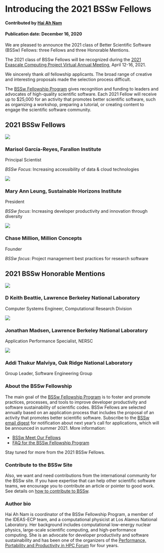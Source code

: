 # Introducing the 2021 BSSw Fellows

#### Contributed by [Hai Ah Nam](https://github.com/hnamLANL "Hai Ah Nam GitHub Profile")

#### Publication date: December 16, 2020

We are pleased to announce the 2021 class of Better Scientific Software (BSSw) Fellows: three Fellows and three Honorable Mentions.

The 2021 class of BSSw Fellows will be recognized during the [2021 Exascale Computing Project Virtual Annual Meeting](https://www.ecpannualmeeting.com), April 12-16, 2021.  

We sincerely thank _all_ fellowship applicants. The broad range of creative and interesting proposals made the selection process difficult.

The [BSSw Fellowship Program](https://bssw.io/fellowship) gives recognition and funding to leaders and advocates of high-quality scientific software. Each 2021 Fellow will receive up to $25,000 for an activity that promotes better scientific software, such as organizing a workshop, preparing a tutorial, or creating content to engage the scientific software community.  


## 2021 BSSw Fellows

<div class='fellow'>
<div class='img_div'>
  <img src='https://github.com/betterscientificsoftware/images/raw/master/Blog_1220_Fell_garciaReyes.jpg' class='logo' />
</div>  

<div class='short_bio'>
  <h3> Marisol García-Reyes, Farallon Institute</h3>
  <p>Principal Scientist</p>
  <p><i>BSSw Focus</i>: Increasing accessibility of data & cloud technologies</p>
</div>  
</div>

<div class='fellow'>
<div class='img_div'>
<img src='https://github.com/betterscientificsoftware/images/raw/master/Blog_1220_Fell_leung.jpg' class='logo' />
</div>
  
<div class='short_bio'>
  <h3>Mary Ann Leung, Sustainable Horizons Institute</h3>
  <p>President</p>
  <p><i>BSSw focus</i>: Increasing developer productivity and innovation through diversity </p>
</div> 
</div>


<div class='fellow'>
<div class='img_div'>
<img src='https://github.com/betterscientificsoftware/images/raw/master/Blog_1220_Fell_million.jpg' class='logo' />
</div>

<div class='short_bio'>
  <h3> Chase Million, Million Concepts</h3>
  <p>Founder</p>
  <p><i>BSSw focus</i>: Project management best practices for research software</p>
</div> 
</div>

## 2021 BSSw Honorable Mentions

<div class='fellow'>
<div class='img_div'>
<img src='https://github.com/betterscientificsoftware/images/raw/master/Blog_1220_HM_beattie.jpg' class='logo' />
</div>

<div class='short_bio'>
  <h3>D Keith Beattie, Lawrence Berkeley National Laboratory</h3>
  <p>Computer Systems Engineer, Computational Research Division</p> 
</div>
</div>
  

<div class='fellow'>
<div class='img_div'>
<img src='https://github.com/betterscientificsoftware/images/raw/master/Blog_1220_HM_madsen.jpg
' class='logo' />
</div>

<div class='short_bio'>
  <h3> Jonathan Madsen, Lawrence Berkeley National Laboratory</h3>
  <p>Application Performance Specialist, NERSC</p>
</div>
</div>


<div class='fellow'>
<div class='img_div'>
<img src='https://github.com/betterscientificsoftware/images/raw/master/Blog_1220_HM_malviya.jpg' class='logo' />
</div>

<div class='short_bio'>
  <h3> Addi Thakur Malviya, Oak Ridge National Laboratory</h3>
  <p>Group Leader, Software Engineering Group</p>
</div>
</div>

### About the BSSw Fellowship
The main goal of the [BSSw Fellowship Program](https://bssw.io/fellowship) is to foster and promote practices, processes, and tools to improve developer productivity and software sustainability of scientific codes. BSSw Fellows are selected annually based on an application process that includes the proposal of an activity that promotes better scientific software. Subscribe to the [BSSw email digest](https://bssw.io/pages/receive-our-email-digest) for notification about next year’s call for applications, which will be announced in summer 2021.  More information:

- [BSSw Meet Our Fellows](https://bssw.io/pages/meet-our-fellows)
- [FAQ for the BSSw Fellowship Program](https://bssw.io/pages/bssw-fellowship-faq) 

Stay tuned for more from the 2021 BSSw Fellows. 

### Contribute to the BSSw Site
Also, we want and need contributions from the international community for the BSSw site.  If you have expertise that can help other scientific software teams, we encourage you to contribute an article or pointer to good work.  See details on [how to contribute to BSSw](https://bssw.io/pages/what-to-contribute-content-for-better-scientific-software).

### Author bio
Hai Ah Nam is coordinator of the BSSw Fellowship Program, a member of the IDEAS-ECP team, and a computational physicist at Los Alamos National Laboratory.  Her  background includes computational low-energy nuclear physics, large-scale scientific computing, and high-performance computing. She is an advocate for developer productivity and software sustainability and has been one of the organizers of the [Performance, Portability and Productivity in HPC Forum](https://p3hpcforum2020.alcf.anl.gov/) for four years.

<!---
Publish: preview
RSS update: 2020-12-16
Categories: collaboration
Topics: projects and organizations
Tags: bssw-article
Level: 2
Prerequisites: default
Aggregate: none
--->
